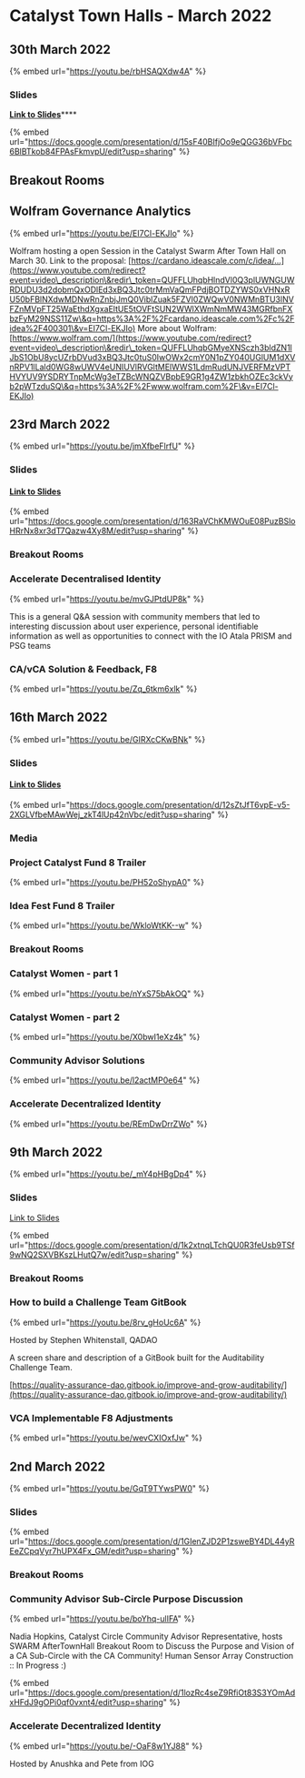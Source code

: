 # Catalyst Town Halls - March 2022

## 30th March 2022

{% embed url="https://youtu.be/rbHSAQXdw4A" %}

### Slides

[**Link to Slides**](https://docs.google.com/presentation/d/15sF40BIfjOo9eQGG36bVFbc6BlBTkob84FPAsFkmvpU/edit?usp=sharing)****

{% embed url="https://docs.google.com/presentation/d/15sF40BIfjOo9eQGG36bVFbc6BlBTkob84FPAsFkmvpU/edit?usp=sharing" %}

## Breakout Rooms

## Wolfram Governance Analytics

{% embed url="https://youtu.be/EI7Cl-EKJIo" %}

Wolfram hosting a open Session in the Catalyst Swarm After Town Hall on March 30. Link to the proposal: [https://cardano.ideascale.com/c/idea/...](https://www.youtube.com/redirect?event=video\_description\&redir\_token=QUFFLUhqbHlndVl0Q3plUWNGUWRDUDU3d2dobmQxODlEd3xBQ3Jtc0trMmVaQmFPdjBOTDZYWS0xVHNxRU50bFBlNXdwMDNwRnZnbjJmQ0ViblZuak5FZVI0ZWQwV0NWMnBTU3lNVFZnMVpFT25WaEthdXgxaEltUE5tOVFtSUN2WWlXWmNmMW43MGRfbnFXbzFyM29NSS11Zw\&q=https%3A%2F%2Fcardano.ideascale.com%2Fc%2Fidea%2F400301\&v=EI7Cl-EKJIo) More about Wolfram: [https://www.wolfram.com/](https://www.youtube.com/redirect?event=video\_description\&redir\_token=QUFFLUhqbGMyeXNSczh3bldZN1lJbS1ObU8ycUZrbDVud3xBQ3Jtc0tuS0IwOWx2cmY0N1pZY040UGlUM1dXVnRPV1lLald0WG8wUWV4eUNIUVlRVGltMElWWS1LdmRudUNJVERFMzVPTHVYUV9YSDRYTnpMcWg3eTZBcWNQZVBpbE9GR1g4ZW1zbkhOZEc3ckVyb2pWTzduSQ\&q=https%3A%2F%2Fwww.wolfram.com%2F\&v=EI7Cl-EKJIo)

## 23rd March 2022

{% embed url="https://youtu.be/jmXfbeFlrfU" %}

### Slides

#### [Link to Slides](https://docs.google.com/presentation/d/163RaVChKMWOuE08PuzBSloHRrNx8xr3dT7Qazw4Xy8M/edit?usp=sharing)

{% embed url="https://docs.google.com/presentation/d/163RaVChKMWOuE08PuzBSloHRrNx8xr3dT7Qazw4Xy8M/edit?usp=sharing" %}

### Breakout Rooms

### Accelerate Decentralised Identity

{% embed url="https://youtu.be/mvGJPtdUP8k" %}

This is a general Q\&A session with community members that led to interesting discussion about user experience, personal identifiable information as well as opportunities to connect with the IO Atala PRISM and PSG teams

### CA/vCA Solution & Feedback, F8

{% embed url="https://youtu.be/Zq_6tkm6xlk" %}

## 16th March 2022

{% embed url="https://youtu.be/GIRXcCKwBNk" %}

### Slides

#### ****[**Link to Slides**](https://docs.google.com/presentation/d/12sZtJfT6vpE-v5-2XGLVfbeMAwWej\_zkT4lUp42nVbc/edit?usp=sharing)****

{% embed url="https://docs.google.com/presentation/d/12sZtJfT6vpE-v5-2XGLVfbeMAwWej_zkT4lUp42nVbc/edit?usp=sharing" %}

### Media

### Project Catalyst Fund 8 Trailer

{% embed url="https://youtu.be/PH52oShypA0" %}

### Idea Fest Fund 8 Trailer

{% embed url="https://youtu.be/WkloWtKK--w" %}

### Breakout Rooms

### Catalyst Women - part 1

{% embed url="https://youtu.be/nYxS75bAkOQ" %}

### Catalyst Women - part 2

{% embed url="https://youtu.be/X0bwI1eXz4k" %}

### Community Advisor Solutions

{% embed url="https://youtu.be/l2actMP0e64" %}

### Accelerate Decentralized Identity

{% embed url="https://youtu.be/REmDwDrrZWo" %}

## 9th March 2022

{% embed url="https://youtu.be/_mY4pHBgDp4" %}

### Slides

[Link to Slides](https://docs.google.com/presentation/d/1k2xtnqLTchQU0R3feUsb9TSf9wNQ2SXVBKszLHutQ7w/edit?usp=sharing)

{% embed url="https://docs.google.com/presentation/d/1k2xtnqLTchQU0R3feUsb9TSf9wNQ2SXVBKszLHutQ7w/edit?usp=sharing" %}

### Breakout Rooms

### How to build a Challenge Team GitBook

{% embed url="https://youtu.be/8rv_gHoUc6A" %}

Hosted by Stephen Whitenstall, QADAO

A screen share and description of a GitBook built for the Auditability Challenge Team.

[https://quality-assurance-dao.gitbook.io/improve-and-grow-auditability/](https://quality-assurance-dao.gitbook.io/improve-and-grow-auditability/)

### VCA Implementable F8 Adjustments

{% embed url="https://youtu.be/wevCXIOxfJw" %}

## 2nd March 2022

{% embed url="https://youtu.be/GqT9TYwsPW0" %}

### Slides

{% embed url="https://docs.google.com/presentation/d/1GIenZJD2P1zsweBY4DL44yREeZCpqVyr7hUPX4Fx_GM/edit?usp=sharing" %}

### Breakout Rooms

### Community Advisor Sub-Circle Purpose Discussion

{% embed url="https://youtu.be/boYhq-ulIFA" %}

Nadia Hopkins, Catalyst Circle Community Advisor Representative, hosts SWARM AfterTownHall Breakout Room to Discuss the Purpose and Vision of a CA Sub-Circle with the CA Community! Human Sensor Array Construction :: In Progress :)

{% embed url="https://docs.google.com/presentation/d/1lozRc4seZ9RfiOt83S3YOmAdxHFdJ9gOPi0qf0vxnt4/edit?usp=sharing" %}

### Accelerate Decentralized Identity

{% embed url="https://youtu.be/-OaF8w1YJ88" %}

Hosted by Anushka and Pete from IOG
